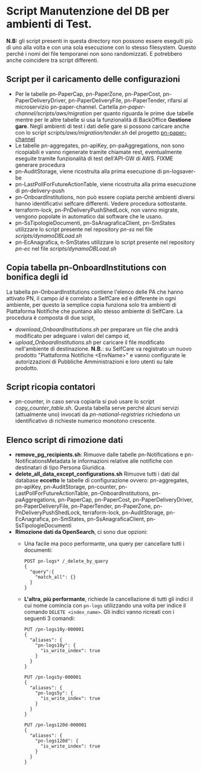 # Script Manutenzione del DB per ambienti di Test.

__N.B:__ gli script presenti in questa directory non possono essere eseguiti più di uno alla 
volta e con una sola esecuzione con lo stesso filesystem. Questo perché i nomi dei file 
temporanei non sono randomizzati. E potrebbero anche coincidere tra script differenti.


## Script per il caricamento delle configurazioni
- Per le tabelle pn-PaperCap, pn-PaperZone, pn-PaperCost, pn-PaperDeliveryDriver, 
  pn-PaperDeliveryFile, pn-PaperTender, rifarsi al microservizio pn-paper-channel. 
  Cartella _pn-paper-channel/scripts/aws/migration_ per quanto riguarda le prime due 
  tabelle mentre per le altre tabelle si usa la funzionalità di BackOffice 
  __Gestione gare__. Negli ambienti di test i dati delle gare si possono caricare anche
  con lo script _scripts/aws/migration/tender.sh_ del progetto 
  [pn-paper-channel](https://github.com/pagopa/pn-paper-channel)
- Le tabelle pn-aggregates, pn-apiKey, pn-paAggregations, non sono ricopiabili e vanno 
  rigenerate tramite chiamate rest, eventualmente eseguite tramite funzionalità di test 
  dell'API-GW di AWS. FIXME generare procedura
- pn-AuditStorage, viene ricostruita alla prima esecuzione di pn-logsaver-be
- pn-LastPollForFutureActionTable, viene ricostruita alla prima esecuzione di pn-delivery-push
- pn-OnboardInstitutions, non può essere copiata perchè ambienti diversi hanno identificativi 
  selfcare differenti. Vedere procedura sottostante.
- terraform-lock, pn-PnDeliveryPushShedLock, non vanno migrate, vengono popolate in automatico
  dai software che le usano.
- pn-SsTipologieDocumenti, pn-SsAnagraficaClient, pn-SmStates utilizzare lo script presente 
  nel repository _pn-ss_ nel file _scripts/dynamoDBLoad.sh_
- pn-EcAnagrafica, n-SmStates utilizzare lo script presente 
  nel repository _pn-ec_ nel file _scripts/dynamoDBLoad.sh_

## Copia tabella pn-OnboardInstitutions con bonifica degli id
La tabella pn-OnboardInstitutions contiene l'elenco delle PA che hanno attivato PN, il campo 
_id_ è correlato a SelfCare ed è differente in ogni ambiente, per questo la semplice copia 
funziona solo tra ambienti di Piattaforma Notifiche che puntano allo stesso ambiente di 
SelfCare.
La procedura è composta di due scipt, 
- _download_OnboardInstitutions.sh_ per preparare un file che andrà modificato per adeguare 
  i valori del campo _id_, 
- _upload_OnboardInstitutions.sh_ per caricare il file modificato nell'ambiente di destinazione.
__N.B.__: su SelfCare va registrato un nuovo prodotto "Piattaforma Notifiche &lt;EnvName&gt;" e
vanno configurate le autorizzazioni di Pubbliche Amministrazioni e loro utenti su tale prodotto.

## Script ricopia contatori
- pn-counter, in caso serva copiarla si può usare lo script _copy_counter_table.sh_. Questa 
  tabella serve perché alcuni servizi (attualmente uno) invocati da _pn-national-registries_
  richiedono un identificativo di richieste numerico monotono crescente.


## Elenco script di rimozione dati
- __remove_pg_recipients.sh__: Rimuove dalle tabelle pn-Notifications e pn-NotificationsMetadata 
  le informazioni relative alle notifiche con destinatari di tipo Persona Giuridica.
- __delete_all_data_except_configurations.sh__ Rimuove tutti i dati dal database __eccetto__ le 
  tabelle di configurazione ovvero: pn-aggregates, pn-apiKey, pn-AuditStorage, pn-counter,
  pn-LastPollForFutureActionTable, pn-OnboardInstitutions, pn-paAggregations, pn-PaperCap,
  pn-PaperCost, pn-PaperDeliveryDriver, pn-PaperDeliveryFile, pn-PaperTender, pn-PaperZone,
  pn-PnDeliveryPushShedLock, terraform-lock, pn-AuditStorage, pn-EcAnagrafica, pn-SmStates, 
  pn-SsAnagraficaClient, pn-SsTipologieDocumenti
- __Rimozione dati da OpenSearch__, ci sono due opzioni:
  - Una facile ma poco performante, una query per cancellare tutti i documenti:
    ```
    POST pn-logs* /_delete_by_query
    {
      "query":{
        "match_all": {}
      }
    }
    ```
  - __L'altra, più performante__, richiede la cancellazione di tutti gli indici il cui nome 
    comincia con ```pn-logs``` utilizzando una volta per indice il comando ```DELETE <index_name>```.
    Gli indici vanno ricreati con i seguenti 3 comandi:
    ```
    PUT /pn-logs10y-000001
    {
      "aliases": {
        "pn-logs10y": {
          "is_write_index": true
        }
      }
    }
    ```
    
    ```
    PUT /pn-logs5y-000001
    {
      "aliases": {
        "pn-logs5y": {
          "is_write_index": true
        }
      }
    }
    ```
    
    ```
    PUT /pn-logs120d-000001
    {
      "aliases": {
        "pn-logs120d": {
          "is_write_index": true
        }
      }
    }
    ```

